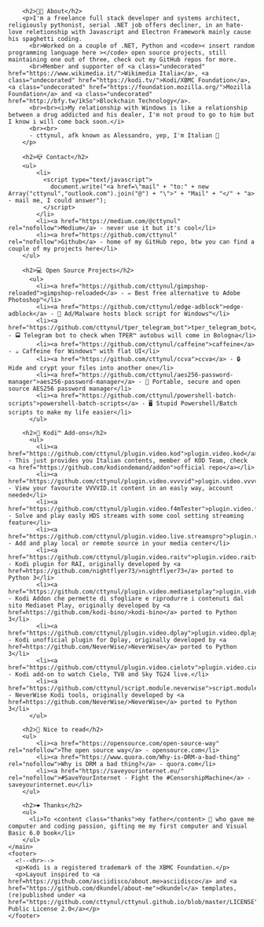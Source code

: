 
        <h2>👨‍💻 About</h2>
        <p>I'm a freelance full stack developer and systems architect, religiously pythonist, serial .NET job offers decliner, in an hate-love reletionship with Javascript and Electron Framework mainly cause his spaghetti coding.
          <br>Worked on a couple of .NET, Python and <code>< insert random programming language here ></code> open source projects, still maintaining one out of three, check out my GitHub repos for more.
          <br>Member and supporter of <a class="undecorated" href="https://www.wikimedia.it/">Wikimedia Italia</a>, <a class="undecorated" href="https://kodi.tv/">Kodi/XBMC Foundation</a>, <a class="undecorated" href="https://foundation.mozilla.org/">Mozilla Foundation</a> and <a class="undecorated"  href="http://bfy.tw/1kSo">Blockchain Technology</a>.
          <br><br><i>My relationship with Windows is like a relationship between a drug addicted and his dealer, I'm not proud to go to him but I know i will come back soon.</i>
          <br><br>
          - cttynul, afk known as Alessandro, yep, I'm Italian 🍕
        </p>

        <h2>📪 Contact</h2>
        <ul>
            <li>
              <script type="text/javascript">
                document.write("<a href=\"mail" + "to:" + new Array("cttynul","outlook.com").join("@") + "\">" + "Mail" + "</" + "a> - mail me, I could answer");
              </script>
            </li>
            <li><a href="https://medium.com/@cttynul" rel="nofollow">Medium</a> - never use it but it's cool</li>
            <li><a href="https://github.com/cttynul" rel="nofollow">Github</a> - home of my GitHub repo, btw you can find a couple of my projects here</li>
        </ul>
        
        <h2>💻 Open Source Projects</h2>
          <ul>
            <li><a href="https://github.com/cttynul/gimpshop-reloaded">gimpshop-reloaded</a> - ✏️ Best free alternative to Adobe Photoshop™</li>
            <li><a href="https://github.com/cttynul/edge-adblock">edge-adblock</a> - 🚫 Ad/Malware hosts block script for Windows™</li>
            <li><a href="https://github.com/cttynul/tper_telegram_bot">tper_telegram_bot</a> - 🚍 Telegram bot to check when TPER™ autobus will come in Bologna</li>
            <li><a href="https://github.com/cttynul/caffeine">caffeine</a> - ☕️ Caffeine for Windows™ with flat UI</li>
            <li><a href="https://github.com/cttynul/ccva">ccva</a> - 🔒 Hide and crypt your files into another one</li>
            <li><a href="https://github.com/cttynul/aes256-password-manager">aes256-password-manager</a> - 🔑 Portable, secure and open source AES256 password manager</li>
            <li><a href="https://github.com/cttynul/powershell-batch-scripts">powershell-batch-scripts</a> - 🖥️ Stupid Powershell/Batch scripts to make my life easier</li>
          </ul>  

        <h2>🍿 Kodi™ Add-ons</h2>
          <ul>
            <li><a href="https://github.com/cttynul/plugin.video.kod">plugin.video.kod</a> - This just provides you Italian contents, member of KOD Team, check <a href="https://github.com/kodiondemand/addon">official repo</a></li>
            <li><a href="https://github.com/cttynul/plugin.video.vvvvid">plugin.video.vvvvid</a> - View your favourite VVVVID.it content in an easly way, account needed</li>
            <li><a href="https://github.com/cttynul/plugin.video.f4mTester">plugin.video.f4mTester</a> - Solve and play easly HDS streams with some cool setting streaming feature</li>
            <li><a href="https://github.com/cttynul/plugin.video.live.streamspro">plugin.video.live.streamspro</a> - Add and play local or remote source in your media center</li>
            <li><a href="https://github.com/cttynul/plugin.video.raitv">plugin.video.raitv</a> - Kodi plugin for RAI, originally developed by <a href=https://github.com/nightflyer73/>nightflyer73</a> ported to Python 3</li>
            <li><a href="https://github.com/cttynul/plugin.video.mediasetplay">plugin.video.mediasetplay</a> - Kodi Addon che permette di sfogliare e riprodurre i contenuti dal sito Mediaset Play, originally developed by <a href=https://github.com/kodi-bino/>kodi-bino</a> ported to Python 3</li>
            <li><a href="https://github.com/cttynul/plugin.video.dplay">plugin.video.dplay</a> - Kodi unofficial plugin for Dplay, originally developed by <a href=https://github.com/NeverWise/>NeverWise</a> ported to Python 3</li>
            <li><a href="https://github.com/cttynul/plugin.video.cielotv">plugin.video.cielotv</a> - Kodi add-on to watch Cielo, TV8 and Sky TG24 live.</li>
            <li><a href="https://github.com/cttynul/script.module.neverwise">script.module.neverwise</a> - NeverWise Kodi tools, originally developed by <a href=https://github.com/NeverWise/>NeverWise</a> ported to Python 3</li>
          </ul>

        <h2>📰 Nice to read</h2>
        <ul>
            <li><a href="https://opensource.com/open-source-way" rel="nofollow">The open source way</a> - opensource.com</li>
            <li><a href="https://www.quora.com/Why-is-DRM-a-bad-thing" rel="nofollow">Why is DRM a bad thing?</a> - quora.com</li>
            <li><a href="https://saveyourinternet.eu/" rel="nofollow">#SaveYourInternet - Fight the #CensorshipMachine</a> - saveyourinternet.eu</li>        
        </ul>

        <h2>❤️ Thanks</h2>
        <ul>
          <li>To <content class="thanks">my father</content> 👨‍ who gave me computer and coding passion, gifting me my first computer and Visual Basic 6.0 book</li>
        </ul>        
    </main>
    <footer>
      <!--<hr>-->
      <p>Kodi is a registered trademark of the XBMC Foundation.</p>
      <p>Layout inspired to <a href=https://github.com/asciidisco/about.me>asciidisco</a> and <a href="https://github.com/dkundel/about-me">dkundel</a> templates, (re)published under <a href="https://github.com/cttynul/cttynul.github.io/blob/master/LICENSE">Mozilla Public License 2.0</a></p>
    </footer>
  </body>
</html>
